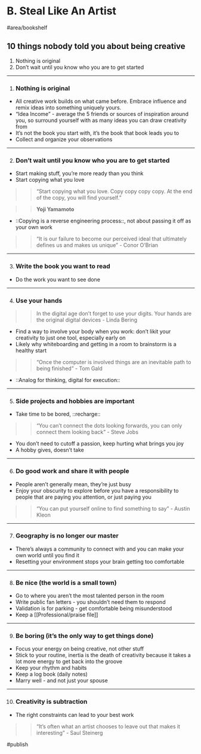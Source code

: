 # B. Steal Like An Artist
#area/bookshelf

## 10 things nobody told you about being creative

1. Nothing is original
2. Don’t wait until you know who you are to get started

---

1. ### **Nothing is original**
- All creative work builds on what came before. Embrace influence and remix ideas into something uniquely yours.
- “Idea Income” - average the 5 friends or sources of inspiration around you, so surround yourself with as many ideas you can draw creativity from
- It’s not the book you start with, it’s the book that book leads you to
- Collect and organize your observations

---

2. ### Don’t wait until you know who you are to get started
- Start making stuff, you’re more ready than you think
- Start copying what you love

> > “Start copying what you love. Copy copy copy copy. At the end of the copy, you will find yourself.”

> > **Yoji Yamamoto**

- ::Copying is a reverse engineering process::, not about passing it off as your own work

> > “It is our failure to become our perceived ideal that ultimately defines us and makes us unique” - Conor O’Brian

---

3. ### Write the book you want to read
- Do the work you want to see done

---

4. ### Use your hands

> > In the digital age don’t forget to use your digits. Your hands are the original digital devices - Linda Bering

- Find a way to involve your body when you work: don’t likit your creativity to just one tool, especially early on
- Likely why whiteboarding and getting in a room to brainstorm is a healthy start

> > “Once the computer is involved things are an inevitable path to being finished” - Tom Gald

- ::Analog for thinking, digital for execution::

---

5. ### Side projects and hobbies are important
- Take time to be bored, ::recharge::

> > “You can’t connect the dots looking forwards, you can only connect them looking back” - Steve Jobs

- You don’t need to cutoff a passion, keep hurting what brings you joy
- A hobby gives, doesn’t take

---

6. ### Do good work and share it with people
- People aren’t generally mean, they’re just busy
- Enjoy your obscurity to explore before you have a responsibility to people that are paying you attention, or just paying you

> > “You can put yourself online to find something to say” - Austin Kleon

---

7. ### Geography is no longer our master
- There’s always a community to connect with and you can make your own world until you find it
- Resetting your environment stops your brain getting too comfortable

---

8. ### Be nice (the world is a small town)
- Go to where you aren’t the most talented person in the room
- Write public fan letters - you shouldn’t need them to respond
- Validation is for parking - get comfortable being misunderstood
- Keep a [[Professional/praise file]]

---

9. ### Be boring (it’s the only way to get things done)
- Focus your energy on being creative, not other stuff
- Stick to your routine, inertia is the death of creativity because it takes a lot more energy to get back into the groove
- Keep your rhythm and habits
- Keep a log book (daily notes)
- Marry well - and not just your spouse

---

10. ### Creativity is subtraction
- The right constraints can lead to your best work

> > “It’s often what an artist chooses to leave out that makes it interesting” - Saul Steinerg

#publish


